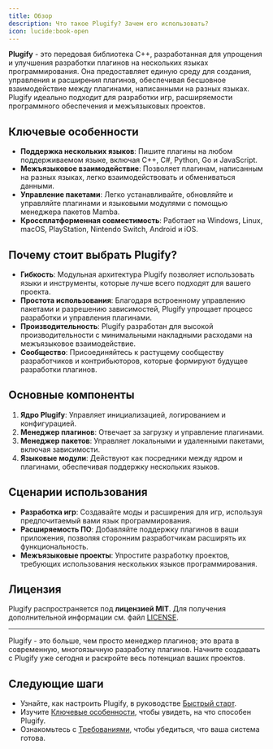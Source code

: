 ```yaml
---
title: Обзор
description: Что такое Plugify? Зачем его использовать?
icon: lucide:book-open
---
```


**Plugify** - это передовая библиотека C++, разработанная для упрощения и улучшения разработки плагинов на нескольких языках программирования. Она предоставляет единую среду для создания, управления и расширения плагинов, обеспечивая бесшовное взаимодействие между плагинами, написанными на разных языках. Plugify идеально подходит для разработки игр, расширяемости программного обеспечения и межъязыковых проектов.

## Ключевые особенности
- **Поддержка нескольких языков**: Пишите плагины на любом поддерживаемом языке, включая C++, C#, Python, Go и JavaScript.
- **Межъязыковое взаимодействие**: Позволяет плагинам, написанным на разных языках, легко взаимодействовать и обмениваться данными.
- **Управление пакетами**: Легко устанавливайте, обновляйте и управляйте плагинами и языковыми модулями с помощью менеджера пакетов Mamba.
- **Кроссплатформенная совместимость**: Работает на Windows, Linux, macOS, PlayStation, Nintendo Switch, Android и iOS.

## Почему стоит выбрать Plugify?
- **Гибкость**: Модульная архитектура Plugify позволяет использовать языки и инструменты, которые лучше всего подходят для вашего проекта.
- **Простота использования**: Благодаря встроенному управлению пакетами и разрешению зависимостей, Plugify упрощает процесс разработки и управления плагинами.
- **Производительность**: Plugify разработан для высокой производительности с минимальными накладными расходами на межъязыковое взаимодействие.
- **Сообщество**: Присоединяйтесь к растущему сообществу разработчиков и контрибьюторов, которые формируют будущее разработки плагинов.

## Основные компоненты
1. **Ядро Plugify**: Управляет инициализацией, логированием и конфигурацией.
2. **Менеджер плагинов**: Отвечает за загрузку и управление плагинами.
3. **Менеджер пакетов**: Управляет локальными и удаленными пакетами, включая зависимости.
4. **Языковые модули**: Действуют как посредники между ядром и плагинами, обеспечивая поддержку нескольких языков.

## Сценарии использования
- **Разработка игр**: Создавайте моды и расширения для игр, используя предпочитаемый вами язык программирования.
- **Расширяемость ПО**: Добавляйте поддержку плагинов в ваши приложения, позволяя сторонним разработчикам расширять их функциональность.
- **Межъязыковые проекты**: Упростите разработку проектов, требующих использования нескольких языков программирования.

## Лицензия
Plugify распространяется под **лицензией MIT**. Для получения дополнительной информации см. файл [LICENSE](https://github.com/untrustedmodders/plugify/blob/main/LICENSE).

---

Plugify - это больше, чем просто менеджер плагинов; это врата в современную, многоязычную разработку плагинов. Начните создавать с Plugify уже сегодня и раскройте весь потенциал ваших проектов.

## Следующие шаги
- Узнайте, как настроить Plugify, в руководстве [Быстрый старт](/introduction/quick-start).
- Изучите [Ключевые особенности](/introduction/features), чтобы увидеть, на что способен Plugify.
- Ознакомьтесь с [Требованиями](/introduction/requirements), чтобы убедиться, что ваша система готова.